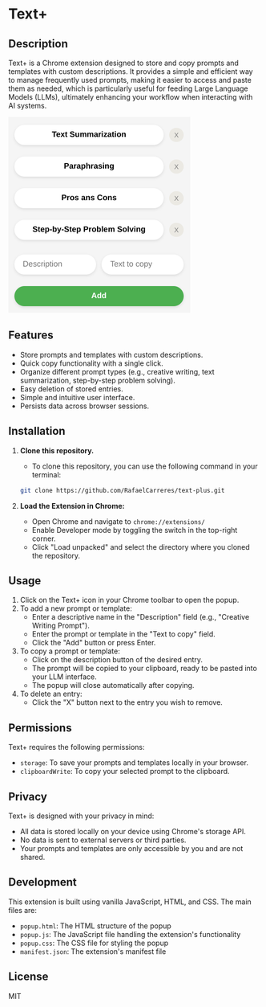 # Text+

## Description
Text+ is a Chrome extension designed to store and copy prompts and templates with custom descriptions. It provides a simple and efficient way to manage frequently used prompts, making it easier to access and paste them as needed, which is particularly useful for feeding Large Language Models (LLMs), ultimately enhancing your workflow when interacting with AI systems.

![Text+ Popup Screenshot](popup.png)

## Features
- Store prompts and templates with custom descriptions.
- Quick copy functionality with a single click.
- Organize different prompt types (e.g., creative writing, text summarization, step-by-step problem solving).
- Easy deletion of stored entries.
- Simple and intuitive user interface.
- Persists data across browser sessions.

## Installation
1. **Clone this repository.**
   - To clone this repository, you can use the following command in your terminal:

    ```bash
    git clone https://github.com/RafaelCarreres/text-plus.git
    ```
2. **Load the Extension in Chrome:**

    - Open Chrome and navigate to ```chrome://extensions/```
    - Enable Developer mode by toggling the switch in the top-right corner.
    - Click "Load unpacked" and select the directory where you cloned the repository.

## Usage
1. Click on the Text+ icon in your Chrome toolbar to open the popup.
2. To add a new prompt or template:
   - Enter a descriptive name in the "Description" field (e.g., "Creative Writing Prompt").
   - Enter the prompt or template in the "Text to copy" field.
   - Click the "Add" button or press Enter.
3. To copy a prompt or template:
   - Click on the description button of the desired entry.
   - The prompt will be copied to your clipboard, ready to be pasted into your LLM interface.
   - The popup will close automatically after copying.
4. To delete an entry:
   - Click the "X" button next to the entry you wish to remove.

## Permissions
Text+ requires the following permissions:
- `storage`: To save your prompts and templates locally in your browser.
- `clipboardWrite`: To copy your selected prompt to the clipboard.

## Privacy
Text+ is designed with your privacy in mind:
- All data is stored locally on your device using Chrome's storage API.
- No data is sent to external servers or third parties.
- Your prompts and templates are only accessible by you and are not shared.

## Development
This extension is built using vanilla JavaScript, HTML, and CSS. The main files are:
- `popup.html`: The HTML structure of the popup
- `popup.js`: The JavaScript file handling the extension's functionality
- `popup.css`: The CSS file for styling the popup
- `manifest.json`: The extension's manifest file

## License
MIT

